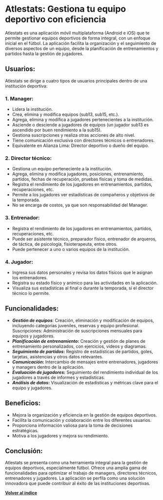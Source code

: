 # Atlestats: Gestiona tu equipo deportivo con eficiencia

Atlestats es una aplicación móvil multiplataforma (Android e iOS) que te permite gestionar equipos deportivos de forma integral, con un enfoque inicial en el fútbol. La aplicación facilita la organización y el seguimiento de diversos aspectos de un equipo, desde la planificación de entrenamientos y partidos hasta la gestión de jugadores.

## Usuarios:

Atlestats se dirige a cuatro tipos de usuarios principales dentro de una institución deportiva:

### 1. Manager:

- Lidera la institución.
- Crea, elimina y modifica equipos (sub13, sub15, etc.).
- Agrega, elimina y modifica a jugadores pertenecientes a la institución.
- Asciende o desciende a jugadores de equipos (un jugador sub13 es ascendido por buen rendimiento a la sub15).
- Gestiona suscripciones y realiza otras acciones de alto nivel.
- Tiene comunicación exclusiva con directores técnicos o entrenadores.
- Equivalente en Alianza Lima: Director deportivo o dueño del equipo.

### 2. Director técnico:

- Gestiona un equipo perteneciente a la institución.
- Agrega, elimina y modifica jugadores, posiciones, entrenamiento, partidos, fechas de recuperación, pruebas físicas y toma de medidas.
- Registra el rendimiento de los jugadores en entrenamientos, partidos, recuperaciones, etc.
- Permite a los jugadores ver estadísticas de compañeros y objetivos de la temporada.
- No se encarga de costos, ya que son responsabilidad del Manager.

### 3. Entrenador:

- Registra el rendimiento de los jugadores en entrenamientos, partidos, recuperaciones, etc.
- Puede ser asistente técnico, preparador físico, entrenador de arqueros, de táctica, de psicología, fisioterapeuta, entre otros.
- Puede pertenecer a uno o varios equipos de la institución.

### 4. Jugador:

- Ingresa sus datos personales y revisa los datos físicos que le asignan los entrenadores.
- Registra su estado físico y anímico para las actividades en la aplicación.
- Visualiza sus estadísticas al final o durante la temporada, si el director técnico lo permite.

## Funcionalidades:

- ***Gestión de equipos***: Creación, eliminación y modificación de equipos, incluyendo categorías juveniles, reservas y equipo profesional.
Suscripciones: Administración de suscripciones mensuales para equipos y jugadores.
- ***Planificación de entrenamiento*:** Creación y gestión de planes de entrenamiento personalizados, con ejercicios, videos y diagramas.
- ***Seguimiento de partidos*:** Registro de estadísticas de partidos, goles, tarjetas, asistencias y otros datos relevantes.
- ***Comunicación*:** Intercambio de mensajes entre entrenadores, jugadores y managers dentro de la aplicación.
- ***Evaluación de jugadores*:** Seguimiento del rendimiento individual de los jugadores a través de informes y estadísticas.
- ***Análisis de datos*:** Visualización de estadísticas y métricas clave para el equipo y jugadores.

## Beneficios:

- Mejora la organización y eficiencia en la gestión de equipos deportivos.
- Facilita la comunicación y colaboración entre los diferentes usuarios.
- Proporciona información valiosa para la toma de decisiones estratégicas.
- Motiva a los jugadores y mejora su rendimiento.

## Conclusión:

Atlestats se presenta como una herramienta integral para la gestión de equipos deportivos, especialmente fútbol. Ofrece una amplia gama de funcionalidades para optimizar el trabajo de managers, directores técnicos, entrenadores y jugadores. La aplicación se perfila como una solución innovadora que puede contribuir al éxito de las instituciones deportivas.

[**Volver al índice**](../README.md)
